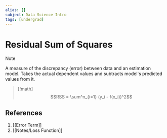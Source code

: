 ```yaml
---
alias: []
subject: Data Science Intro
tags: [undergrad]
---
```

# Residual Sum of Squares

> [!note]
> A measure of the discrepancy (error) between data and an estimation model.
Takes the actual dependent values and subtracts model's predicted values from it.

> [!math]
> $$RSS = \sum^n_{i=1} (y_i - f(x_i))^2$$

## References
1. [[Error Term]]
2. [[Notes/Loss Function]]
